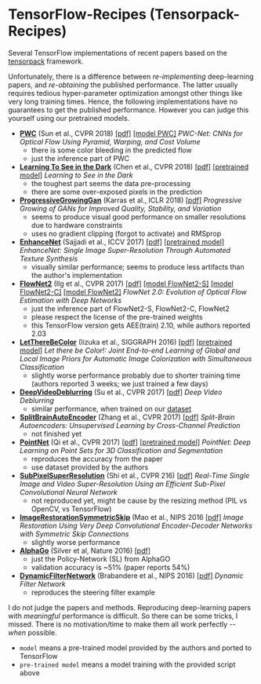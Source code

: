 # TensorFlow-Recipes (Tensorpack-Recipes)

Several TensorFlow implementations of recent papers based on the [tensorpack](https://github.com/ppwwyyxx/tensorpack) framework.

Unfortunately, there is a difference between *re-implementing* deep-learning papers, and *re-obtaining* the published performance. The latter usually requires tedious hyper-parameter optimization amongst other things like very long training times. Hence, the following implementations have no guarantees to get the published performance. However you can judge this yourself using our pretrained models.

- **[PWC](./OpticalFlow)** (Sun et al., CVPR 2018) [[pdf]](https://arxiv.org/abs/1612.01925) [[model PWC]](http://files.patwie.com/recipes/models/pwc.npz)
*PWC-Net: CNNs for Optical Flow Using Pyramid, Warping, and Cost Volume*
    + there is some color bleeding in the predicted flow
    + just the inference part of PWC
- **[Learning To See in the Dark](./LearningToSeeInTheDark)** (Chen et al., CVPR 2018) [[pdf]](https://arxiv.org/abs/1805.01934) [[pretrained model]](http://files.patwie.com/recipes/models/seeinthedark.npz)
*Learning to See in the Dark*
    + the toughest part seems the data pre-processing
    + there are some over-exposed pixels in the prediction
- **[ProgressiveGrowingGan](./ProgressiveGrowingGan)** (Karras et al., ICLR 2018) [[pdf]](https://arxiv.org/abs/1710.10196)
*Progressive Growing of GANs for Improved Quality, Stability, and Variation*
    + seems to produce visual good performance on smaller resolutions due to hardware constraints
    + uses no gradient clipping (forgot to activate) and RMSprop
- **[EnhanceNet](./EnhanceNet)** (Sajjadi et al., ICCV 2017) [[pdf]](https://arxiv.org/abs/1612.07919) [[pretrained model]](http://files.patwie.com/recipes/models/enet-pat.npy)
*EnhanceNet: Single Image Super-Resolution Through Automated Texture Synthesis*
    + visually similar performance; seems to produce less artifacts than the author's implementation
- **[FlowNet2](./OpticalFlow)** (Ilg et al., CVPR 2017) [[pdf]](https://arxiv.org/abs/1612.01925) [[model FlowNet2-S]](http://files.patwie.com/recipes/models/flownet2-s.npz) [[model FlowNet2-C]](http://files.patwie.com/recipes/models/flownet2-c.npz) [[model FlowNet2]](http://files.patwie.com/recipes/models/flownet2.npz)
*FlowNet 2.0: Evolution of Optical Flow Estimation with Deep Networks*
    + just the inference part of FlowNet2-S, FlowNet2-C, FlowNet2
    + please respect the license of the pre-trained weights
    + this TensorFlow version gets AEE(train) 2.10, while authors reported 2.03
- **[LetThereBeColor](./LetThereBeColor)** (Iizuka et al., SIGGRAPH 2016) [[pdf]](http://hi.cs.waseda.ac.jp/~iizuka/projects/colorization/en/) [[pretrained model]](http://files.patwie.com/recipes/models/let-there-be-color.npy)
*Let there be Color!: Joint End-to-end Learning of Global and Local Image Priors for Automatic Image Colorization with Simultaneous Classification*
    + slightly worse performance probably due to shorter training time (authors reported 3 weeks; we just trained a few days)
- **[DeepVideoDeblurring](./DeepVideoDeblurring)** (Su et al., CVPR 2017) [[pdf]](https://arxiv.org/abs/1611.08387)
*Deep Video Deblurring*
    + similar performance, when trained on our [dataset](https://github.com/cgtuebingen/learning-blind-motion-deblurring)
- **[SplitBrainAutoEncoder](./SplitBrainAutoEncoder)** (Zhang et al., CVPR 2017) [[pdf]](https://arxiv.org/abs/1611.09842)
*Split-Brain Autoencoders: Unsupervised Learning by Cross-Channel Prediction*
    + not finished yet
- **[PointNet](./PointNet)** (Qi et al., CVPR 2017) [[pdf]](https://arxiv.org/abs/1612.00593) [[pretrained model]](http://files.patwie.com/recipes/models/pointnet.npy)
*PointNet: Deep Learning on Point Sets for 3D Classification and Segmentation*
    + reproduces the accuracy from the paper
    + use dataset provided by the authors
- **[SubPixelSuperResolution](./SubPixelSuperResolution)** (Shi et al., CVPR 216) [[pdf]](https://arxiv.org/abs/1609.05158)
*Real-Time Single Image and Video Super-Resolution Using an Efficient Sub-Pixel Convolutional Neural Network*
    + not reproduced yet, might be cause by the resizing method (PIL vs OpenCV, vs TensorFlow)
- **[ImageRestorationSymmetricSkip](./ImageRestorationSymmetricSkip)** (Mao et al., NIPS 2016 [[pdf]](https://arxiv.org/abs/1606.08921)
*Image Restoration Using Very Deep Convolutional Encoder-Decoder Networks with Symmetric Skip Connections*
    + slightly worse performance
- **[AlphaGo](./AlphaGo)** (Silver et al, Nature 2016) [[pdf]](https://gogameguru.com/i/2016/03/deepmind-mastering-go.pdf)
    + just the Policy-Network (SL) from AlphaGO
    + validation accuracy is ~51% (paper reports 54%)
- **[DynamicFilterNetwork](./DynamicFilterNetwork)** (Brabandere et al., NIPS 2016) [[pdf]](https://arxiv.org/abs/1605.09673)
*Dynamic Filter Network*
    + reproduces the steering filter example


 I do not judge the papers and methods. Reproducing deep-learning papers with *meaningful* performance is difficult. So there can be some tricks, I missed.
 There is no motivation/time to make them all work perfectly -- *when* possible.

- `model` means a pre-trained model provided by the authors and ported to TensorFlow
- `pre-trained model` means a model training with the provided script above

